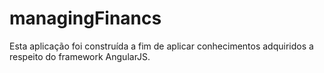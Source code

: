 # managingFinancs
Esta aplicação foi construída a fim de aplicar conhecimentos adquiridos a respeito do framework AngularJS.
